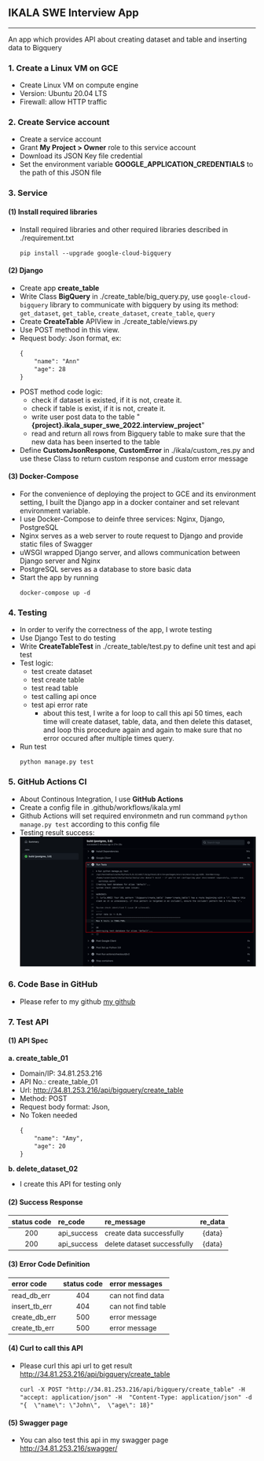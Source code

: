 ## IKALA SWE Interview App
---
An app which provides API about creating dataset and table and inserting data to Bigquery


### 1. Create a Linux VM on GCE
- Create Linux VM on compute engine
- Version: Ubuntu 20.04 LTS
- Firewall: allow HTTP traffic

### 2. Create Service account 
- Create a service account
- Grant **My Project > Owner** role to this service account
- Download its JSON Key file credential
- Set the environment variable **GOOGLE_APPLICATION_CREDENTIALS** to the path of this JSON file

### 3. Service
#### **(1) Install required libraries**
- Install required libraries and other required libraries described in ./requirement.txt
    ```
    pip install --upgrade google-cloud-bigquery
    ```

#### **(2) Django**
- Create app **create_table** 
- Write Class **BigQuery** in ./create_table/big_query.py, use `google-cloud-bigquery` library to communicate with bigquery by using its method: `get_dataset`, `get_table`, `create_dataset`, `create_table`, `query`
- Create **CreateTable** APIView in ./create_table/views.py
- Use POST method in this view.
- Request body: Json format, ex:
    ```
    {
        "name": "Ann"
        "age": 28
    }
    ```
- POST method code logic:
    - check if dataset is existed, if it is not, create it.
    - check if table is exist, if it is not, create it.
    - write user post data to the table "**{project}.ikala_super_swe_2022.interview_project**"
    - read and return all rows from Bigquery table to make sure that the new data has been inserted to the table 
- Define **CustomJsonRespone**, **CustomError** in ./ikala/custom_res.py and use these Class to return custom response and custom error message

#### **(3) Docker-Compose**
- For the convenience of deploying the project to GCE and its environment setting, I built the Django app in a docker container and set relevant environment variable.
- I use Docker-Compose to deinfe three services: Nginx, Django, PostgreSQL
- Nginx serves as a web server to route request to Django and provide static files of Swagger
- uWSGI wrapped Django server, and allows communication between Django server and Nginx
- PostgreSQL serves as a database to store basic data
- Start the app by running 
    ```
    docker-compose up -d 
    ```

### 4. **Testing**
- In order to verify the correctness of the app, I wrote testing
- Use Django Test to do testing
- Write **CreateTableTest** in ./create_table/test.py to define unit test and api test
- Test logic:
    - test create dataset
    - test create table
    - test read table
    - test calling api once
    - test api error rate
        - about this test, I write a for loop to call this api 50 times, each time will create dataset, table, data, and then delete  this dataset, and loop this procedure again and again to make sure that no error occured after multiple times query.
- Run test 
    ```
    python manage.py test
    ```
### 5. GitHub Actions CI
- About Continous Integration, I use **GitHub Actions**
- Create a config file in .github/workflows/ikala.yml
- Github Actions will set required environmetn and run command `python manage.py test` according to this config file
- Testing result success:
![image](https://github.com/lyoudr/ikala/blob/master/test.png)

### 6. Code Base in GitHub
- Please refer to my github [my github](https://github.com/lyoudr/ikala)

### 7. Test API

#### **(1) API Spec**
**a. create_table_01**
- Domain/IP: 34.81.253.216
- API No.: create_table_01
- Url: http://34.81.253.216/api/bigquery/create_table
- Method: POST
- Request body format: Json, 
- No Token needed
    ```
    {
        "name": "Amy",
        "age": 20
    }
    ```

**b. delete_dataset_02**
- I create this API for testing only
#### **(2) Success Response**
|  status code   |  re_code     | re_message                  | re_data  |
| :-------------:| :----------- | :-------------------------- | :-------:|
|   200          |  api_success | create data successfully    | {data}   |
|   200          |  api_success | delete dataset successfully | {data}   |

#### **(3) Error Code Definition**
|  error code   |  status code  |   error messages            |
| :------------ | :------------:| :-------------------------- |
| read_db_err   |      404      | can not find data           |
| insert_tb_err |      404      | can not find table          |
| create_db_err |      500      | error message               |
| create_tb_err |      500      | error message               |

#### **(4) Curl to call this API**
- Please curl this api url to get result http://34.81.253.216/api/bigquery/create_table
    ```
    curl -X POST "http://34.81.253.216/api/bigquery/create_table" -H  "accept: application/json" -H  "Content-Type: application/json" -d "{  \"name\": \"John\",  \"age\": 18}"
    ```
#### **(5) Swagger page**
- You can also test this api in my swagger page
    http://34.81.253.216/swagger/
